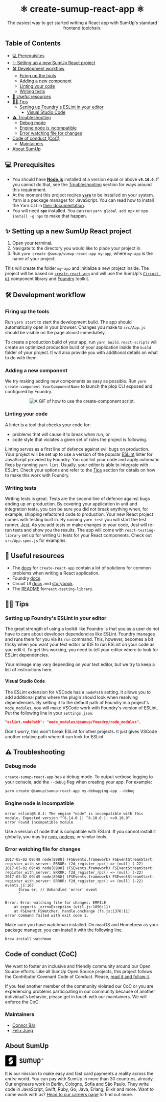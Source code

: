 <div align="center">
<h1>⚛️ create-sumup-react-app ⚛️</h1>

The easiest way to get started writing a React app with SumUp's standard frontend toolchain.

</div>

## Table of Contents <!-- omit in toc -->

- [💻 Prerequisites](#%f0%9f%92%bb-prerequisites)
- [✨ Setting up a new SumUp React project](#%e2%9c%a8-setting-up-a-new-sumup-react-project)
- [🛠 Development workflow](#%f0%9f%9b%a0-development-workflow)
  - [Firing up the tools](#firing-up-the-tools)
  - [Adding a new component](#adding-a-new-component)
  - [Linting your code](#linting-your-code)
  - [Writing tests](#writing-tests)
- [📖 Useful resources](#%f0%9f%93%96-useful-resources)
- [💁‍♀ Tips](#%f0%9f%92%81%e2%80%8d%e2%99%80-tips)
  - [Setting up Foundry's ESLint in your editor](#setting-up-foundrys-eslint-in-your-editor)
    - [Visual Studio Code](#visual-studio-code)
- [⚠️ Troubleshooting](#%e2%9a%a0%ef%b8%8f-troubleshooting)
  - [Debug mode](#debug-mode)
  - [Engine node is incompatible](#engine-node-is-incompatible)
  - [Error watching file for changes](#error-watching-file-for-changes)
- [Code of conduct (CoC)](#code-of-conduct-coc)
  - [Maintainers](#maintainers)
- [About SumUp](#about-sumup)

## 💻 Prerequisites

- You should have **[Node.js](https://nodejs.org/)** installed at a version equal or above **`v9.10.0`**. If you cannot do that, see the [Troubleshooting](#troubleshooting) section for ways around this requirement.
- At the moment this project reqires **[`yarn`](https://yarnpkg.com/)** to be installed on your system. Yarn is a package manager for JavaScript. You can read how to install the Yarn CLI in [their documentation](https://yarnpkg.com/en/docs/install).
- You will need **`npx`** installed. You can run `yarn global add npx` or `npm install -g npx` to make that happen.

## ✨ Setting up a new SumUp React project

1. Open your terminal.
2. Navigate to the directory you would like to place your project in.
3. Run `yarn create @sumup/sumup-react-app my-app`, where `my-app` is the name of your project.

This will create the folder `my-app` and initialize a new project inside. The project will be based on [`create-react-app`](https://github.com/facebook/create-react-app) and will use the SumUp's [`Circuit UI`](https://circuit.sumup.com/) component library and [Foundry](https://github.com/sumup/foundry) toolkit.

## 🛠 Development workflow

### Firing up the tools

Run `yarn start` to start the development build. The app should automatically open in your browser. Changes you make to `src/App.js` should be visible on the page almost immediately.

To create a production build of your app, run `yarn build`. `react-scripts` will create an optimized production build of your application inside the `build` folder of your project. It will also provide you with additional details on what to do with them.

### Adding a new component

We try making adding new components as easy as possible. Run `yarn create-component YourComponentName` to launch the plop CLI exposed and configured by Foundry.

<div align="center">

![A GIF of how to use the create-component script.](https://github.com/sumup/create-sumup-react-app/blob/master/.github/create-component.gif?raw=true 'Using create-component')

</div>

### Linting your code

A linter is a tool that checks your code for:

- problems that will cause it to break when run, or
- code style that violates a given set of rules the project is following.

Linting serves as a first line of defence against evil bugs on production.​ Your project will be set up to use a version of the popular [ESLint](https://eslint.org) linter for JavaScript provided by Foundry. You can lint your code and apply automatic fixes by running `yarn lint`. Usually, your editor is able to integrate with ESLint. Check your options and refer to the [Tips](#setting-up-foundry-s-eslint-in-your-editor) section for details on how to make this work with Foundry.

### Writing tests

Writing tests is great. Tests are the second line of defence against bugs ending up on production. By covering your application in unit and integration tests, you can be sure you did not break anything when, for example, shipping refactored code to production. Your new React project comes with testing built in. By running `yarn test` you will start the test runner, [Jest](https://jestjs.io/en/). As you add tests or make changes to your code, Jest will re-run tests and show you the results. The app will come with `react-testing-library` set up for writing UI tests for your React components. Check out `src/App.spec.js` for examples.

## 📖 Useful resources

- The [docs](https://github.com/facebook/create-react-app/blob/master/packages/react-scripts/template/README.md#table-of-contents) for `create-react-app` contain a lot of solutions for common problems when writing a React application.
- Foundry [docs](https://github.com/sumup/foundry#table-of-contents).
- Circuit UI [docs](https://circuit.sumup.com/#/) and [storybook](https://circuit.sumup.com/storybook/).
- The [README](https://github.com/kentcdodds/react-testing-library/blob/master/README.md#what-is-react-testing-library) for`react-testing-library`.

## 💁‍♀ Tips

### Setting up Foundry's ESLint in your editor

The great strength of using a toolkit like Foundry is that you as a user do not have to care about developer dependencies like ESLint. Foundry manages and runs them for you via its `run` command. This, however, becomes a bit tricky when you want your text editor or IDE to run ESLint on your code as you edit it. To get this working, you need to tell your editor where to look for ESLint dependencies.

Your mileage may vary depending on your text editor, but we try to keep a list of instructions here.

#### Visual Studio Code

The ESLint extension for VSCode has a `nodePath` setting. It allows you to add additional paths where the plugin should look when resolving dependencies. By setting it to the default path of Foundry in a project's `node_modules`, you will make VSCode work with Foundry's version of ESLint. Put the following line in your `settings.json`.

```json
"eslint.nodePath": "node_modules/@sumup/foundry/node_modules",
```

Don't worry, this won't break ESLint for other projects. It just gives VSCode another relative path where it can look for ESLint.

## ⚠️ Troubleshooting

### Debug mode

`create-sumup-react-app` has a debug mode. To output verbose logging to your console, add the `--debug` flag when creating your app. For example:

```
yarn create @sumup/sumup-react-app my-debugging-app --debug
```

### Engine node is incompatible

```
error eslint@5.0.1: The engine "node" is incompatible with this module. Expected version "^6.14.0 || ^8.10.0 || >=9.10.0".
error Found incompatible module
```

Use a version of node that is compatible with ESLint. If you cannot install it globally, you may try [nvm](https://github.com/creationix/nvm), [nodenv](https://www.google.com/url?sa=t&rct=j&q=&esrc=s&source=web&cd=1&ved=2ahUKEwinuL3IndneAhVLmbQKHRrJCAQQFjAAegQIBhAC&url=https%3A%2F%2Fgithub.com%2Fnodenv%2Fnodenv&usg=AOvVaw0v5LLFjnmygM4rB0ahbDrx), or similar tools.

### Error watching file for changes

```
2017-05-02 09:49 node[8980] (FSEvents.framework) FSEventStreamStart: register_with_server: ERROR: f2d_register_rpc() => (null) (-22)
2017-05-02 09:49 node[8980] (FSEvents.framework) FSEventStreamStart: register_with_server: ERROR: f2d_register_rpc() => (null) (-22)
2017-05-02 09:49 node[8980] (FSEvents.framework) FSEventStreamStart: register_with_server: ERROR: f2d_register_rpc() => (null) (-22)
events.js:163
      throw er; // Unhandled 'error' event
      ^

Error: Error watching file for changes: EMFILE
    at exports._errnoException (util.js:1050:11)
    at FSEvent.FSWatcher._handle.onchange (fs.js:1376:11)
error Command failed with exit code 1.
```

Make sure you have watchman installed. On macOS and Homebrew as your package manager, you can install it with the following line.

```bash
brew install watchman
```

## Code of conduct (CoC)

We want to foster an inclusive and friendly community around our Open Source efforts. Like all SumUp Open Source projects, this project follows the Contributor Covenant Code of Conduct. Please, [read it and follow it](CODE_OF_CONDUCT.md).

If you feel another member of the community violated our CoC or you are experiencing problems participating in our community because of another individual's behavior, please get in touch with our maintainers. We will enforce the CoC.

### Maintainers

- [Connor Bär](mailto:connor.baer@sumup.com)
- [Felix Jung](mailto:felix.jung@sumup.com)

## About SumUp

<svg width="125" height="37" viewBox="0 0 214 63" xmlns="http://www.w3.org/2000/svg">
    <title>
        SumUp
    </title>
    <g fill-rule="evenodd">
        <path d="M144.5 17.6h-.1c-2.4 0-4.5 1-6 2.5-1.5-1.5-3.7-2.5-6-2.5h-.1c-4.6 0-8.4 3.7-8.4 8.4v16.3c.1 1.3 1.1 2.3 2.4 2.3 1.3 0 2.3-1 2.4-2.3V26c0-2 1.6-3.6 3.6-3.6h.1c2 0 3.5 1.5 3.6 3.5V42.3c.121 1.182.953 2.3 2.3 2.3 1.3 0 2.3-1 2.4-2.3V26v-.2c.1-1.9 1.7-3.5 3.6-3.5h.1c2 0 3.6 1.6 3.6 3.6v16.4c.1 1.3 1.1 2.3 2.4 2.3 1.3 0 2.3-1 2.4-2.3V26c.1-4.6-3.7-8.4-8.3-8.4zM116.1 17.6c-1.3 0-2.3 1-2.4 2.3v16.3c0 2-1.6 3.6-3.7 3.6h-.1c-2 0-3.7-1.6-3.7-3.6V19.8c-.1-1.3-1.1-2.3-2.4-2.3-1.3 0-2.3 1-2.4 2.3v16.3c0 4.6 3.8 8.4 8.5 8.4h.1c4.7 0 8.5-3.8 8.5-8.4V19.9c0-1.3-1.1-2.3-2.4-2.3zM172.9 17.6c-1.3 0-2.3 1-2.4 2.3v16.3c0 2-1.6 3.6-3.7 3.6h-.1c-2 0-3.7-1.6-3.7-3.6V19.8c-.1-1.3-1.1-2.3-2.4-2.3-1.3 0-2.3 1-2.4 2.3v16.3c0 4.6 3.8 8.4 8.5 8.4h.1c4.7 0 8.5-3.8 8.5-8.4V19.9c-.1-1.3-1.1-2.3-2.4-2.3z"/>
        <path d="M188.8 17.6h-.1c-4.8 0-8.6 3.8-8.6 8.5v29.6c0 1.3 1.1 2.4 2.4 2.4 1.3 0 2.4-1.1 2.4-2.4V43.4c.9.8 2.4 1.2 3.8 1.2h.1c4.8 0 8.4-4.1 8.4-8.8v-9.9c0-4.7-3.6-8.3-8.4-8.3zm3.8 18.4c0 2.6-1.7 3.7-3.7 3.7h-.1c-2.1 0-3.7-1.1-3.7-3.7v-9.9c0-2 1.7-3.7 3.7-3.7h.1c2.1 0 3.7 1.6 3.7 3.7V36z" fill-rule="nonzero"/>
        <path d="M89.6 28.3c-2.7-1.1-4.4-1.8-4.4-3.4 0-1.3 1-2.5 3.3-2.5 1.4 0 2.6.6 3.5 1.8.6.7 1.2 1.1 1.9 1.1 1.4 0 2.5-1.1 2.5-2.4 0-.5-.1-1-.4-1.3-1.5-2.3-4.6-3.9-7.5-3.9-4 0-8.1 2.5-8.1 7.3 0 4.9 4 6.5 7.3 7.7 2.6 1 4.9 1.9 4.9 4 0 1.6-1.5 3.2-4.3 3.2-.9 0-2.5-.2-3.6-1.5-.6-.7-1.3-1-1.9-1-1.3 0-2.5 1.1-2.5 2.4 0 .5.2 1 .5 1.4 1.5 2.3 4.9 3.4 7.5 3.4 4.4 0 9.2-2.8 9.2-7.9-.1-5.4-4.4-7.1-7.9-8.4z"/>
        <path d="M58.2.5H5.1C2.7.5.7 2.5.7 4.9v52.8c0 2.4 2 4.4 4.4 4.4h53.1c2.4 0 4.4-2 4.4-4.4V4.9c0-2.5-2-4.4-4.4-4.4zM39.5 46.8c-5.4 5.4-14 5.6-19.7.7l-.1-.1c-.3-.3-.4-.9 0-1.3L38.9 27c.4-.3.9-.3 1.3 0 5 5.8 4.8 14.4-.7 19.8zm4-30.5L24.3 35.4c-.4.3-.9.3-1.3 0-5-5.7-4.8-14.3.6-19.7 5.4-5.4 14-5.6 19.7-.7 0 0 .1 0 .1.1.5.3.5.9.1 1.2z" fill-rule="nonzero"/>
        <g fill-rule="nonzero">
            <path d="M208.4 17.6c-2.6 0-4.8 2.1-4.8 4.8 0 2.6 2.1 4.8 4.8 4.8 2.6 0 4.8-2.1 4.8-4.8 0-2.6-2.1-4.8-4.8-4.8zm0 8.4c-2 0-3.6-1.6-3.6-3.6s1.6-3.6 3.6-3.6 3.6 1.6 3.6 3.6-1.6 3.6-3.6 3.6z"/>
            <path d="M208.9 22.6c.6-.1 1-.6 1-1.2 0-.8-.6-1.3-1.5-1.3h-1.2c-.3 0-.5.2-.5.5v3.3c0 .3.2.5.5.5s.5-.2.5-.5v-1.2l1.2 1.5c.1.2.2.2.5.2.4 0 .5-.3.5-.5s-.1-.3-.2-.4l-.8-.9zm-.4-.7h-.6v-1h.6c.3 0 .5.2.5.5 0 .2-.2.5-.5.5z"/>
        </g>
    </g>
</svg>
 
It is our mission to make easy and fast card payments a reality across the *entire* world. You can pay with SumUp in more than 30 countries, already. Our engineers work in Berlin, Cologne, Sofia and Sāo Paulo. They write code in JavaScript, Swift, Ruby, Go, Java, Erlang, Elixir and more. Want to come work with us? [Head to our careers page](https://sumup.com/careers) to find out more.
